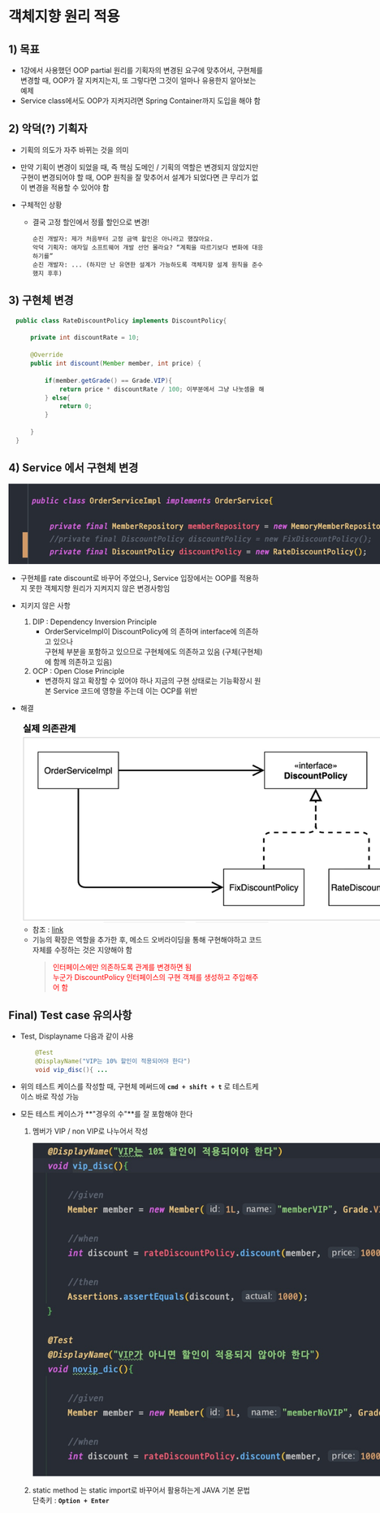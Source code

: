 <style>
  img {
  max-width:800px;
  height:auto;
  }
</style>

# 객체지향 원리 적용

## 1) 목표

- 1강에서 사용했던 OOP partial 원리를 기획자의 변경된 요구에 맞추어서, 구현체를 변경할 때, OOP가 잘 지켜지는지, 또 그렇다면 그것이 얼마나 유용한지 알아보는 예제
- Service class에서도 OOP가 지켜지려면 Spring Container까지 도입을 해야 함

## 2) 악덕(?) 기획자

- 기획의 의도가 자주 바뀌는 것을 의미
- 만약 기획이 변경이 되었을 때, 즉 핵심 도메인 / 기획의 역할은 변경되지 않았지만  
  구현이 변경되어야 할 때, OOP 원칙을 잘 맞추어서 설계가 되었다면 큰 무리가 없이 변경을 적용할 수 있어야 함
- 구체적인 상황

  - 결국 고정 할인에서 정률 할인으로 변경!
    ```
    순진 개발자: 제가 처음부터 고정 금액 할인은 아니라고 했잖아요.
    악덕 기획자: 애자일 소프트웨어 개발 선언 몰라요? “계획을 따르기보다 변화에 대응하기를”
    순진 개발자: ... (하지만 난 유연한 설계가 가능하도록 객체지향 설계 원칙을 준수했지 후후)
    ```

## 3) 구현체 변경

```JAVA
  public class RateDiscountPolicy implements DiscountPolicy{

      private int discountRate = 10;

      @Override
      public int discount(Member member, int price) {

          if(member.getGrade() == Grade.VIP){
              return price * discountRate / 100; 이부분에서 그냥 나눗셈을 해주어도 가능(인터페이스에서는 int return값)
          } else{
              return 0;
          }

      }
  }

```

## 4) Service 에서 구현체 변경

<img src="images/2021-08-02-15-02-05.png" height="250" width="1300" />

- 구현체를 rate discount로 바꾸어 주었으나, Service 입장에서는 OOP를 적용하지 못한 객체지향 원리가 지켜지지 않은 변경사항임
- 지키지 않은 사항
  1. DIP : Dependency Inversion Principle
     - OrderServiceImpl이 DiscountPolicy에 의 존하며 interface에 의존하고 있으나  
       구현체 부분을 포함하고 있으므로 구현체에도 의존하고 있음 (구체(구현체)에 함께 의존하고 있음)
  2. OCP : Open Close Principle
     - 변경하지 않고 확장할 수 있어야 하나 지금의 구현 상태로는 기능확장시 원본 Service 코드에 영향을 주는데 이는 OCP를 위반
- 해결

  <img src="images/2021-08-02-15-37-24.png" height="360px" width="800px"/>

  - 참조 : [link](https://korshika.tistory.com/177?category=979914)
  - 기능의 확장은 역할을 추가한 후, 메소드 오버라이딩을 통해 구현해야하고 코드 자체를 수정하는 것은 지양해야 함
    > <span style="color:red">인터페이스에만 의존하도록 관계를 변경하면 됨</span>  
    > <span style="color:red">누군가 DiscountPolicy 인터페이스의 구현 객체를 생성하고 주입해주어 함</span>

## Final) Test case 유의사항

- Test, Displayname 다음과 같이 사용
  ```JAVA
      @Test
      @DisplayName("VIP는 10% 할인이 적용되어야 한다")
      void vip_disc(){ ...
  ```
- 위의 테스트 케이스를 작성할 때, 구현체 메써드에 **`cmd + shift + t`** 로 테스트케이스 바로 작성 가능
- 모든 테스트 케이스가 **"경우의 수"**를 잘 포함해야 한다

  1. 멤버가 VIP / non VIP로 나누어서 작성

     <img src="images/2021-07-30-22-39-11.png" />

  2. static method 는 static import로 바꾸어서 활용하는게 JAVA 기본 문법  
     단축키 : **`Option + Enter`**
